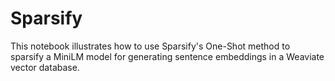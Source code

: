 # Sparsify

This notebook illustrates how to use Sparsify's One-Shot method to sparsify a MiniLM model for generating sentence embeddings in a Weaviate vector database.
